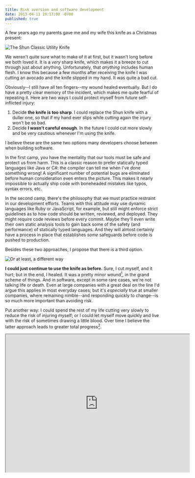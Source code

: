 ```yaml
---
title: Risk aversion and software development
date: 2013-04-11 19:17:00 -0700
published: true
---
```


A few years ago my parents gave me and my wife this knife as a Christmas present:

![The Shun Classic Utility Knife](/images/shun-utility-knife.jpg)

We weren't quite sure what to make of it at first, but it wasn't long before we both loved it. It is a *very* sharp knife, which makes it a breeze to cut through just about anything. Unfortunately, that *anything* includes human flesh. I know this because a few months after receiving the knife I was cutting an avocado and the knife slipped in my hand. It was quite a bad cut.

Obviously--I still have all ten fingers--my wound healed eventually. But I do have a pretty clear memory of the incident, which makes me quite fearful of repeating it. Here are two ways I could protect myself from future self-inflicted injury:

1. Decide **the knife is too sharp**. I could replace the Shun knife with a duller one, so that if my hand ever slips while cutting again the injury won't be so bad.
2. Decide **I wasn't careful enough**. In the future I could cut more slowly and be very cautious whenever I'm using the knife.

I believe these are the same two options many developers choose between when building software.

In the first camp, you have the mentality that our tools must be safe and protect us from harm. This is a classic reason to prefer statically typed languages like Java or C#: the compiler can tell me when I've done something wrong! A significant number of potential bugs are eliminated before human consideration even enters the picture. This makes it nearly impossible to actually ship code with boneheaded mistakes like typos, syntax errors, etc.

In the second camp, there's the philosophy that we must practice restraint in our development efforts. Teams with this attitude may use dynamic languages like Ruby or JavaScript, for example, but still might enforce strict guidelines as to how code should be written, reviewed, and deployed. They might require code reviews before every commit. Maybe they'll even write their own static analysis tools to gain back some of the safety (and performance) of statically typed languages. And they will almost certainly have a process in place that establishes *some* safeguards before code is pushed to production.

Besides these two approaches, I propose that there is a third option.

![Or at least, a *different* way](/images/better-way.gif)

**I could just continue to use the knife as before.** Sure, I cut myself, and it hurt; but in the end, I healed. It was a pretty minor wound[^minor-wound], in the grand scheme of things. And in software, except in some rare cases, we're not talking life or death. Even at large companies with a great deal on the line I'd argue this applies in most everyday cases; but it's *especially* true at smaller companies, where remaining nimble--and responding quickly to change--is so much more important than avoiding risk.

Put another way: I could spend the rest of my life cutting very slowly to reduce the risk of injuring myself; or I could let myself move quickly and live with the risk of sometimes drawing a little blood. Over time I believe the latter approach leads to greater total progress[^charter].

<iframe src="http://charter.herokuapp.com/embed/136BV6U4" style="height: 450px; width: 600px;" />

I recognize that my knife analogy starts to break down right about now, because the total amount of time we're talking about over the course of my life is pretty insignificant. If I were a professional chef, I think the literal lesson might still apply. As it happens, I'm a professional software developer; and the *figurative* lesson applies as much to those in our field as to anybody, if not more so.

I'm not saying don't be careful. Of course you could easily take this argument too far. But I suspect that many companies have already gone too far down one of the first two paths I described; and we should always remember the third option exists.

[^minor-wound]: Don't get me wrong; it was actually a very bad cut that took nearly a month to heal. But the fact remains that it *did* heal. It isn't like I lost a limb. So I maintain that, relatively speaking, it was quite minor.

[^charter]: Hey by the way, that chart was made using a tool called [Charter][1]{: .new-window }, *another* one of my open source projects! (And Charter itself uses [HighTables][2]{: .new-window }--that's what they call dogfooding, my friends.)

[1]: http://charter.herokuapp.com/
[2]: http://dtao.github.io/HighTables/
